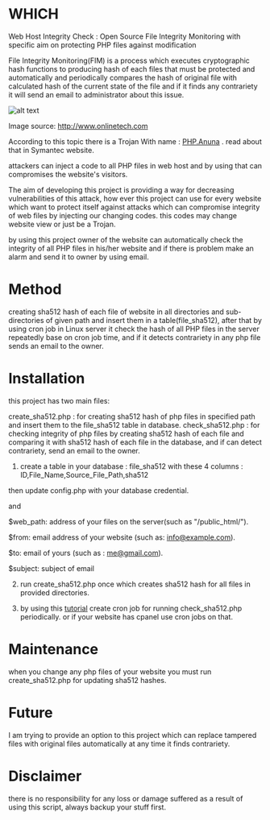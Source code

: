 # WHICH
Web Host Integrity Check : Open Source File Integrity Monitoring with specific aim on protecting PHP files against modification

File Integrity Monitoring(FIM) is a process which executes cryptographic hash functions to producing hash of each files that must be protected and automatically and periodically compares the hash of original file with calculated hash of the current state of the file and if it finds any contrariety it will send an email to administrator about this issue.

![alt text](http://www.onlinetech.com/images/diagrams/fim-diagram.png)

Image source: http://www.onlinetech.com

According to this topic there is a Trojan With name : [PHP.Anuna](https://www.symantec.com/security_response/writeup.jsp?docid=2015-111911-4342-99&tabid=2) . read about that in Symantec website.

attackers can inject a code to all PHP files in web host and by using that can compromises the website's visitors.

The aim of developing this project is providing a way for decreasing vulnerabilities of this attack, how ever this project can use for every website which want to protect itself against attacks which can compromise  integrity of web files by injecting our changing codes. this codes may change  website view or just be a Trojan.

by using this project owner of the website can automatically check the integrity of all PHP files in his/her website and if there is problem make an alarm and send it to owner by using email.

# Method
creating sha512 hash of each file of website in all directories and sub-directories of given path and insert them in a table(file_sha512), after that by using cron job in Linux server it check the hash of all PHP files in the server repeatedly  base on cron job time, and if it detects  contrariety in any php file sends an email to the owner.

# Installation
this project has two main files: 

create_sha512.php : for creating sha512 hash of php files in specified path and insert them to the file_sha512 table in database.
check_sha512.php  : for checking integrity of php files by creating sha512 hash of each file and comparing it with sha512 hash of each file in the database, and if can detect contrariety, send an email to the owner.

1. create a table in your database : file_sha512 with these 4 columns : ID,File_Name,Source_File_Path,sha512

  then update config.php  with your database credential.

  and 

  $web_path: address of your files on the server(such as "/public_html/").

  $from: email address of your website (such as: info@example.com).

  $to: email of yours (such as : me@gmail.com).

  $subject: subject of email

2. run create_sha512.php once which creates sha512 hash for all files in provided directories.

3. by using this [tutorial](https://www.cyberciti.biz/faq/how-do-i-add-jobs-to-cron-under-linux-or-unix-oses/) create cron job for running check_sha512.php periodically. or if your website has cpanel use cron jobs on that.

# Maintenance
when you change any php files of your website you must run create_sha512.php for updating sha512 hashes.

# Future
I am trying to provide an option to this project which can replace tampered files with original files automatically at any time it finds contrariety.

# Disclaimer
there is no responsibility for any loss or damage suffered as a result of using this script, always backup your stuff first.
